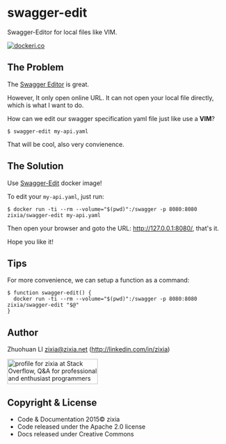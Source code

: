# swagger-edit
Swagger-Editor for local files like VIM.

[![dockeri.co](http://dockeri.co/image/zixia/swagger-edit)](https://hub.docker.com/r/zixia/swagger-edit/)


## The Problem

The [Swagger Editor](http://swagger.io/swagger-editor/) is great. 

However, It only open online URL. It can not open your local file directly, which is what I want to do.

How can we edit our swagger specification yaml file just like use a **VIM**?

```shell
$ swagger-edit my-api.yaml
```

That will be cool, also very convienence.

## The Solution

Use [Swagger-Edit](http://hub.docker.com/r/zixia/swagger-edit) docker image!

To edit your `my-api.yaml`, just run:

```shell
$ docker run -ti --rm --volume="$(pwd)":/swagger -p 8080:8080 zixia/swagger-edit my-api.yaml
```

Then open your browser and goto the URL: <http://127.0.0.1:8080/>, that's it.

Hope you like it!

## Tips

For more convenience, we can setup a function as a command:

```shell
$ function swagger-edit() {
  docker run -ti --rm --volume="$(pwd)":/swagger -p 8080:8080 zixia/swagger-edit "$@"
}
```

Author
-----------------
Zhuohuan LI <zixia@zixia.net> (http://linkedin.com/in/zixia)

<a href="http://stackoverflow.com/users/1123955/zixia">
<img src="http://stackoverflow.com/users/flair/1123955.png" width="208" height="58" alt="profile for zixia at Stack Overflow, Q&amp;A for professional and enthusiast programmers" title="profile for zixia at Stack Overflow, Q&amp;A for professional and enthusiast programmers">
</a>

Copyright & License
-------------------
* Code & Documentation 2015© zixia
* Code released under the Apache 2.0 license
* Docs released under Creative Commons
